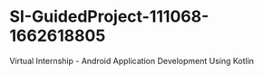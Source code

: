 # SI-GuidedProject-111068-1662618805
Virtual Internship - Android Application Development Using Kotlin
